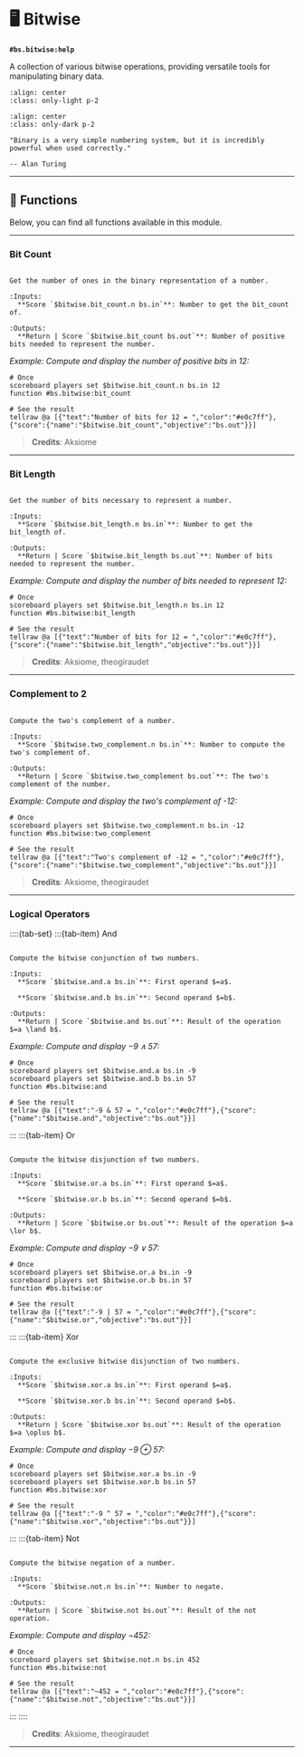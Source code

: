 # 🖥️ Bitwise

**`#bs.bitwise:help`**

A collection of various bitwise operations, providing versatile tools for manipulating binary data.

```{image} /_imgs/modules/bitwise-light.png
:align: center
:class: only-light p-2
```

```{image} /_imgs/modules/bitwise-dark.png
:align: center
:class: only-dark p-2
```

```{epigraph}
"Binary is a very simple numbering system, but it is incredibly powerful when used correctly."

-- Alan Turing
```

---

## 🔧 Functions

Below, you can find all functions available in this module.

---

### Bit Count

```{function} #bs.bitwise:bit_count

Get the number of ones in the binary representation of a number.

:Inputs:
  **Score `$bitwise.bit_count.n bs.in`**: Number to get the bit_count of.

:Outputs:
  **Return | Score `$bitwise.bit_count bs.out`**: Number of positive bits needed to represent the number.
```

*Example: Compute and display the number of positive bits in 12:*

```mcfunction
# Once
scoreboard players set $bitwise.bit_count.n bs.in 12
function #bs.bitwise:bit_count

# See the result
tellraw @a [{"text":"Number of bits for 12 = ","color":"#e0c7ff"},{"score":{"name":"$bitwise.bit_count","objective":"bs.out"}}]
```

> **Credits**: Aksiome

---

### Bit Length

```{function} #bs.bitwise:bit_length

Get the number of bits necessary to represent a number.

:Inputs:
  **Score `$bitwise.bit_length.n bs.in`**: Number to get the bit_length of.

:Outputs:
  **Return | Score `$bitwise.bit_length bs.out`**: Number of bits needed to represent the number.
```

*Example: Compute and display the number of bits needed to represent 12:*

```mcfunction
# Once
scoreboard players set $bitwise.bit_length.n bs.in 12
function #bs.bitwise:bit_length

# See the result
tellraw @a [{"text":"Number of bits for 12 = ","color":"#e0c7ff"},{"score":{"name":"$bitwise.bit_length","objective":"bs.out"}}]
```

> **Credits**: Aksiome, theogiraudet

---

### Complement to 2

```{function} #bs.bitwise:two_complement

Compute the two's complement of a number.

:Inputs:
  **Score `$bitwise.two_complement.n bs.in`**: Number to compute the two's complement of.

:Outputs:
  **Return | Score `$bitwise.two_complement bs.out`**: The two's complement of the number.
```

*Example: Compute and display the two's complement of -12:*

```mcfunction
# Once
scoreboard players set $bitwise.two_complement.n bs.in -12
function #bs.bitwise:two_complement

# See the result
tellraw @a [{"text":"Two's complement of -12 = ","color":"#e0c7ff"},{"score":{"name":"$bitwise.two_complement","objective":"bs.out"}}]
```

> **Credits**: Aksiome, theogiraudet

---

### Logical Operators

::::{tab-set}
:::{tab-item} And

```{function} #bs.bitwise:and

Compute the bitwise conjunction of two numbers.

:Inputs:
  **Score `$bitwise.and.a bs.in`**: First operand $=a$.

  **Score `$bitwise.and.b bs.in`**: Second operand $=b$.

:Outputs:
  **Return | Score `$bitwise.and bs.out`**: Result of the operation $=a \land b$.
```

*Example: Compute and display $-9 \land 57$:*

```mcfunction
# Once
scoreboard players set $bitwise.and.a bs.in -9
scoreboard players set $bitwise.and.b bs.in 57
function #bs.bitwise:and

# See the result
tellraw @a [{"text":"-9 & 57 = ","color":"#e0c7ff"},{"score":{"name":"$bitwise.and","objective":"bs.out"}}]
```

:::
:::{tab-item} Or

```{function} #bs.bitwise:or

Compute the bitwise disjunction of two numbers.

:Inputs:
  **Score `$bitwise.or.a bs.in`**: First operand $=a$.

  **Score `$bitwise.or.b bs.in`**: Second operand $=b$.

:Outputs:
  **Return | Score `$bitwise.or bs.out`**: Result of the operation $=a \lor b$.
```

*Example: Compute and display $-9 \lor 57$:*

```mcfunction
# Once
scoreboard players set $bitwise.or.a bs.in -9
scoreboard players set $bitwise.or.b bs.in 57
function #bs.bitwise:or

# See the result
tellraw @a [{"text":"-9 | 57 = ","color":"#e0c7ff"},{"score":{"name":"$bitwise.or","objective":"bs.out"}}]
```

:::
:::{tab-item} Xor

```{function} #bs.bitwise:xor

Compute the exclusive bitwise disjunction of two numbers.

:Inputs:
  **Score `$bitwise.xor.a bs.in`**: First operand $=a$.

  **Score `$bitwise.xor.b bs.in`**: Second operand $=b$.

:Outputs:
  **Return | Score `$bitwise.xor bs.out`**: Result of the operation $=a \oplus b$.
```

*Example: Compute and display $-9 \oplus 57$:*

```mcfunction
# Once
scoreboard players set $bitwise.xor.a bs.in -9
scoreboard players set $bitwise.xor.b bs.in 57
function #bs.bitwise:xor

# See the result
tellraw @a [{"text":"-9 ^ 57 = ","color":"#e0c7ff"},{"score":{"name":"$bitwise.xor","objective":"bs.out"}}]
```

:::
:::{tab-item} Not

```{function} #bs.bitwise:not

Compute the bitwise negation of a number.

:Inputs:
  **Score `$bitwise.not.n bs.in`**: Number to negate.

:Outputs:
  **Return | Score `$bitwise.not bs.out`**: Result of the not operation.
```

*Example: Compute and display $\lnot 452$:*

```mcfunction
# Once
scoreboard players set $bitwise.not.n bs.in 452
function #bs.bitwise:not

# See the result
tellraw @a [{"text":"~452 = ","color":"#e0c7ff"},{"score":{"name":"$bitwise.not","objective":"bs.out"}}]
```

:::
::::

> **Credits**: Aksiome, theogiraudet

---

```{include} ../_templates/comments.md
```
